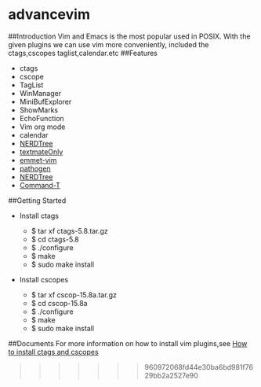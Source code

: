 advancevim
==========
##Introduction
Vim and Emacs is the most popular used in POSIX. With the given plugins we can use vim more conveniently, included the ctags,cscopes taglist,calendar.etc
##Features
- ctags
- cscope
- TagList
- WinManager
- MiniBufExplorer
- ShowMarks
- EchoFunction
- Vim org mode
- calendar
- [NERDTree](https://github.com/scrooloose/nerdtree)
- [textmateOnly](http://snippetsemu.googlecode.com/svn/branches/textmateOnly/)
- [emmet-vim](https://github.com/mattn/emmet-vim)
- [pathogen](https://github.com/tpope/vim-pathogen)
- [NERDTree](https://github.com/scrooloose/nerdtree)
- [Command-T](https://wincent.com/products/command-t)

##Getting Started
- Install ctags

  * $ tar xf ctags-5.8.tar.gz
  * $ cd ctags-5.8
  * $ ./configure
  * $ make
  * $ sudo make install
- Install cscopes

  * $ tar xf cscop-15.8a.tar.gz
  * $ cd cscop-15.8a
  * $ ./configure
  * $ make
  * $ sudo make install
  
##Documents
For more information on how to install vim plugins,see
  [How to install ctags and cscopes](http://blog.csdn.net/alexanderkenndy/article/details/24042713)


  

>>>>>>> 960972068fd44e30ba6bd981f7629bb2a2527e90
